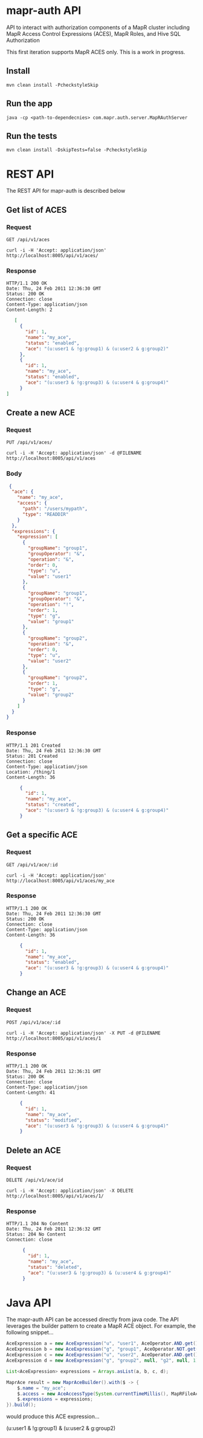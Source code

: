 # mapr-auth API

API to interact with authorization components of a MapR cluster including MapR Access Control Expressions (ACES), MapR Roles, and Hive SQL Authorization

This first iteration supports MapR ACES only. This is a work in progress.


## Install

    mvn clean install -PcheckstyleSkip

## Run the app

    java -cp <path-to-dependecnies> com.mapr.auth.server.MapRAuthServer

## Run the tests

    mvn clean install -DskipTests=false -PcheckstyleSkip
    


# REST API

The REST API for mapr-auth is described below

## Get list of ACES

### Request

`GET /api/v1/aces`

    curl -i -H 'Accept: application/json' http://localhost:8005/api/v1/aces/
    

### Response

    HTTP/1.1 200 OK
    Date: Thu, 24 Feb 2011 12:36:30 GMT
    Status: 200 OK
    Connection: close
    Content-Type: application/json
    Content-Length: 2

```json
   [
     {
       "id": 1,
       "name": "my_ace",
       "status": "enabled",
       "ace": "(u:user1 & !g:group1) & (u:user2 & g:group2)"
     },
     {
       "id": 1,
       "name": "my_ace",
       "status": "enabled",
       "ace": "(u:user3 & !g:group3) & (u:user4 & g:group4)"
     }
]
```


## Create a new ACE

### Request

`PUT /api/v1/aces/`

    curl -i -H 'Accept: application/json' -d @FILENAME http://localhost:8005/api/v1/aces
    
### Body
```json
 {
  "ace": {
    "name": "my_ace",
    "access": {
      "path": "/users/mypath",
      "type": "READDIR"
    }
  },
  "expressions": {
    "expression": [
      {
        "groupName": "group1",
        "groupOperator": "&",
        "operation": "&",
        "order": 0,
        "type": "u",
        "value": "user1"
      },
      {
        "groupName": "group1",
        "groupOperator": "&",
        "operation": "!",
        "order": 1,
        "type": "g",
        "value": "group1"
      },
      {
        "groupName": "group2",
        "operation": "&",
        "order": 0,
        "type": "u",
        "value": "user2"
      },
      {
        "groupName": "group2",
        "order": 1,
        "type": "g",
        "value": "group2"
      }
    ]
  }
} 
```

### Response

    HTTP/1.1 201 Created
    Date: Thu, 24 Feb 2011 12:36:30 GMT
    Status: 201 Created
    Connection: close
    Content-Type: application/json
    Location: /thing/1
    Content-Length: 36    
    
 ```json
      {
        "id": 1,
        "name": "my_ace",
        "status": "created",
        "ace": "(u:user3 & !g:group3) & (u:user4 & g:group4)"
      }
 ```    


## Get a specific ACE

### Request

`GET /api/v1/ace/:id`

    curl -i -H 'Accept: application/json' http://localhost:8005/api/v1/aces/my_ace

### Response

    HTTP/1.1 200 OK
    Date: Thu, 24 Feb 2011 12:36:30 GMT
    Status: 200 OK
    Connection: close
    Content-Type: application/json
    Content-Length: 36
    
 ```json
      {
        "id": 1,
        "name": "my_ace",
        "status": "enabled",
        "ace": "(u:user3 & !g:group3) & (u:user4 & g:group4)"
      }
 ```    


## Change an ACE

### Request

`POST /api/v1/ace/:id`

    curl -i -H 'Accept: application/json' -X PUT -d @FILENAME http://localhost:8005/api/v1/aces/1

### Response

    HTTP/1.1 200 OK
    Date: Thu, 24 Feb 2011 12:36:31 GMT
    Status: 200 OK
    Connection: close
    Content-Type: application/json
    Content-Length: 41

 ```json
      {
        "id": 1,
        "name": "my_ace",
        "status": "modified",
        "ace": "(u:user3 & !g:group3) & (u:user4 & g:group4)"
      }
 ```



## Delete an ACE

### Request

`DELETE /api/v1/ace/id`

    curl -i -H 'Accept: application/json' -X DELETE http://localhost:8005/api/v1/aces/1/

### Response

    HTTP/1.1 204 No Content
    Date: Thu, 24 Feb 2011 12:36:32 GMT
    Status: 204 No Content
    Connection: close
    
```json
      {
        "id": 1,
        "name": "my_ace",
        "status": "deleted",
        "ace": "(u:user3 & !g:group3) & (u:user4 & g:group4)"
      }
```      


# Java API

The mapr-auth API can be accessed directly from java code. The API leverages the builder pattern to create a MapR ACE object. For example, the following snippet...

```java
AceExpression a = new AceExpression("u", "user1", AceOperator.AND.get(), "g1", AceOperator.AND.get(), 0);
AceExpression b = new AceExpression("g", "group1", AceOperator.NOT.get(), "g1", AceOperator.AND.get(), 1);
AceExpression c = new AceExpression("u", "user2", AceOperator.AND.get(), "g2", null, 0);
AceExpression d = new AceExpression("g", "group2", null, "g2", null, 1);

List<AceExpression> expressions = Arrays.asList(a, b, c, d);

MaprAce result = new MaprAceBuilder().with($ -> {
	$.name = "my_ace";
	$.access = new AceAccessType(System.currentTimeMillis(), MapRFileAce.AccessType.READDIR);
	$.expressions = expressions;
}).build();
```

would produce this ACE expression...

(u:user1 & !g:group1) & (u:user2 & g:group2) 
